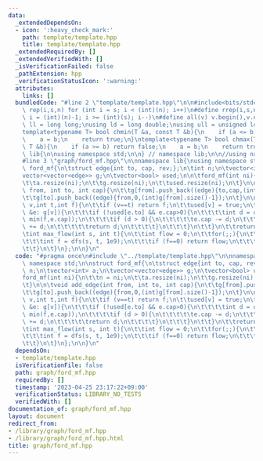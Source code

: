 ```yaml
---
data:
  _extendedDependsOn:
  - icon: ':heavy_check_mark:'
    path: template/template.hpp
    title: template/template.hpp
  _extendedRequiredBy: []
  _extendedVerifiedWith: []
  _isVerificationFailed: false
  _pathExtension: hpp
  _verificationStatusIcon: ':warning:'
  attributes:
    links: []
  bundledCode: "#line 2 \"template/template.hpp\"\n\n#include<bits/stdc++.h>\n\n#define\
    \ rep(i,s,n) for (int i = s; i < (int)(n); i++)\n#define rrep(i,s,n) for (int\
    \ i = (int)(n)-1; i >= (int)(s); i--)\n#define all(v) v.begin(),v.end()\n\nusing\
    \ ll = long long;\nusing ld = long double;\nusing ull = unsigned long long;\n\n\
    template<typename T> bool chmin(T &a, const T &b){\n    if (a <= b) return false;\n\
    \    a = b;\n    return true;\n}\ntemplate<typename T> bool chmax(T &a, const\
    \ T &b){\n    if (a >= b) return false;\n    a = b;\n    return true;\n}\n\nnamespace\
    \ lib{\n\nusing namespace std;\n\n} // namespace lib;\n\n//using namespace lib;\n\
    #line 3 \"graph/ford_mf.hpp\"\n\nnamespace lib{\nusing namespace std;\n\nstruct\
    \ ford_mf{\n\tstruct edge{int to, cap, rev;};\n\tint n;\n\tvector<int> a;\n\t\
    vector<vector<edge>> g;\n\tvector<bool> used;\n\n\tford_mf(int ni){\n\t\tn = ni;\n\
    \t\ta.resize(ni);\n\t\tg.resize(ni);\n\t\tused.resize(ni);\n\t}\n\n\tvoid add_edge(int\
    \ from, int to, int cap){\n\t\tg[from].push_back((edge){to,cap,(int)g[to].size()});\n\
    \t\tg[to].push_back((edge){from,0,(int)g[from].size()-1});\n\t}\n\n\tint dfs(int\
    \ v,int t,int f){\n\t\tif (v==t) return f;\n\t\tused[v] = true;\n\t\tfor(edge\
    \ &e: g[v]){\n\t\t\tif (!used[e.to] && e.cap>0){\n\t\t\t\tint d = dfs(e.to, t,\
    \ min(f,e.cap));\n\t\t\t\tif (d > 0){\n\t\t\t\t\te.cap -= d;\n\t\t\t\t\tg[e.to][e.rev].cap\
    \ += d;\n\t\t\t\t\treturn d;\n\t\t\t\t}\n\t\t\t}\n\t\t}\n\t\treturn 0;\n\t}\n\n\
    \tint max_flow(int s, int t){\n\t\tint flow = 0;\n\t\tfor(;;){\n\t\t\tfill(all(used),false);\n\
    \t\t\tint f = dfs(s, t, 1e9);\n\t\t\tif (f==0) return flow;\n\t\t\tflow += f;\n\
    \t\t}\n\t}\n};\n\n}\n"
  code: "#pragma once\n#include \"../template/template.hpp\"\n\nnamespace lib{\nusing\
    \ namespace std;\n\nstruct ford_mf{\n\tstruct edge{int to, cap, rev;};\n\tint\
    \ n;\n\tvector<int> a;\n\tvector<vector<edge>> g;\n\tvector<bool> used;\n\n\t\
    ford_mf(int ni){\n\t\tn = ni;\n\t\ta.resize(ni);\n\t\tg.resize(ni);\n\t\tused.resize(ni);\n\
    \t}\n\n\tvoid add_edge(int from, int to, int cap){\n\t\tg[from].push_back((edge){to,cap,(int)g[to].size()});\n\
    \t\tg[to].push_back((edge){from,0,(int)g[from].size()-1});\n\t}\n\n\tint dfs(int\
    \ v,int t,int f){\n\t\tif (v==t) return f;\n\t\tused[v] = true;\n\t\tfor(edge\
    \ &e: g[v]){\n\t\t\tif (!used[e.to] && e.cap>0){\n\t\t\t\tint d = dfs(e.to, t,\
    \ min(f,e.cap));\n\t\t\t\tif (d > 0){\n\t\t\t\t\te.cap -= d;\n\t\t\t\t\tg[e.to][e.rev].cap\
    \ += d;\n\t\t\t\t\treturn d;\n\t\t\t\t}\n\t\t\t}\n\t\t}\n\t\treturn 0;\n\t}\n\n\
    \tint max_flow(int s, int t){\n\t\tint flow = 0;\n\t\tfor(;;){\n\t\t\tfill(all(used),false);\n\
    \t\t\tint f = dfs(s, t, 1e9);\n\t\t\tif (f==0) return flow;\n\t\t\tflow += f;\n\
    \t\t}\n\t}\n};\n\n}\n"
  dependsOn:
  - template/template.hpp
  isVerificationFile: false
  path: graph/ford_mf.hpp
  requiredBy: []
  timestamp: '2023-04-25 23:17:22+09:00'
  verificationStatus: LIBRARY_NO_TESTS
  verifiedWith: []
documentation_of: graph/ford_mf.hpp
layout: document
redirect_from:
- /library/graph/ford_mf.hpp
- /library/graph/ford_mf.hpp.html
title: graph/ford_mf.hpp
---
```

